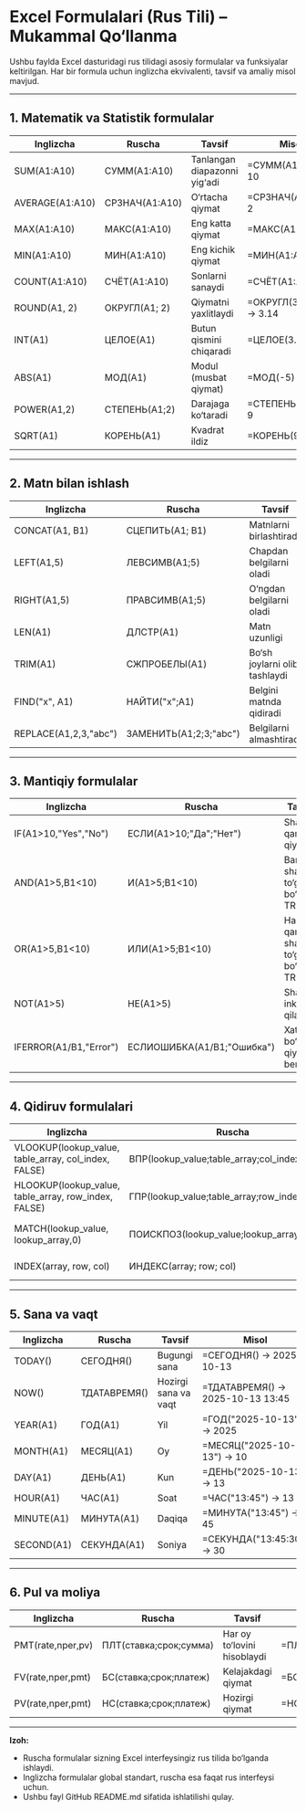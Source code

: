# Excel Formulalari (Rus Tili) – Mukammal Qo‘llanma

Ushbu faylda Excel dasturidagi rus tilidagi asosiy formulalar va funksiyalar keltirilgan. Har bir formula uchun inglizcha ekvivalenti, tavsif va amaliy misol mavjud.  

---

## 1. Matematik va Statistik formulalar

| Inglizcha | Ruscha | Tavsif | Misol |
|------------|--------|--------|-------|
| SUM(A1:A10) | СУММ(A1:A10) | Tanlangan diapazonni yig‘adi | =СУММ(A1:A5) → 10 |
| AVERAGE(A1:A10) | СРЗНАЧ(A1:A10) | O‘rtacha qiymat | =СРЗНАЧ(A1:A5) → 2 |
| MAX(A1:A10) | МАКС(A1:A10) | Eng katta qiymat | =МАКС(A1:A5) → 5 |
| MIN(A1:A10) | МИН(A1:A10) | Eng kichik qiymat | =МИН(A1:A5) → 1 |
| COUNT(A1:A10) | СЧЁТ(A1:A10) | Sonlarni sanaydi | =СЧЁТ(A1:A5) → 5 |
| ROUND(A1, 2) | ОКРУГЛ(A1; 2) | Qiymatni yaxlitlaydi | =ОКРУГЛ(3.1415;2) → 3.14 |
| INT(A1) | ЦЕЛОЕ(A1) | Butun qismini chiqaradi | =ЦЕЛОЕ(3.7) → 3 |
| ABS(A1) | МОД(A1) | Modul (musbat qiymat) | =МОД(-5) → 5 |
| POWER(A1,2) | СТЕПЕНЬ(A1;2) | Darajaga ko‘taradi | =СТЕПЕНЬ(3;2) → 9 |
| SQRT(A1) | КОРЕНЬ(A1) | Kvadrat ildiz | =КОРЕНЬ(9) → 3 |

---

## 2. Matn bilan ishlash

| Inglizcha | Ruscha | Tavsif | Misol |
|------------|--------|--------|-------|
| CONCAT(A1, B1) | СЦЕПИТЬ(A1; B1) | Matnlarni birlashtiradi | =СЦЕПИТЬ("Salom"; " Dunyo") → Salom Dunyo |
| LEFT(A1,5) | ЛЕВСИМВ(A1;5) | Chapdan belgilarni oladi | =ЛЕВСИМВ("Excel";3) → Exc |
| RIGHT(A1,5) | ПРАВСИМВ(A1;5) | O‘ngdan belgilarni oladi | =ПРАВСИМВ("Excel";3) → cel |
| LEN(A1) | ДЛСТР(A1) | Matn uzunligi | =ДЛСТР("Excel") → 5 |
| TRIM(A1) | СЖПРОБЕЛЫ(A1) | Bo‘sh joylarni olib tashlaydi | =СЖПРОБЕЛЫ(" Excel  ") → Excel |
| FIND("x", A1) | НАЙТИ("x";A1) | Belgini matnda qidiradi | =НАЙТИ("c";"Excel") → 4 |
| REPLACE(A1,2,3,"abc") | ЗАМЕНИТЬ(A1;2;3;"abc") | Belgilarni almashtiradi | =ЗАМЕНИТЬ("Excel";2;3;"abc") → Eabcel |

---

## 3. Mantiqiy formulalar

| Inglizcha | Ruscha | Tavsif | Misol |
|------------|--------|--------|-------|
| IF(A1>10,"Yes","No") | ЕСЛИ(A1>10;"Да";"Нет") | Shartga qarab qiymat | =ЕСЛИ(12>10;"Да";"Нет") → Да |
| AND(A1>5,B1<10) | И(A1>5;B1<10) | Barcha shartlar to‘g‘ri bo‘lsa TRUE | =И(6>5;3<10) → TRUE |
| OR(A1>5,B1<10) | ИЛИ(A1>5;B1<10) | Har qanday shart to‘g‘ri bo‘lsa TRUE | =ИЛИ(4>5;3<10) → TRUE |
| NOT(A1>5) | НЕ(A1>5) | Shartni inkor qiladi | =НЕ(6>5) → FALSE |
| IFERROR(A1/B1,"Error") | ЕСЛИОШИБКА(A1/B1;"Ошибка") | Xatolik bo‘lsa qiymat beradi | =ЕСЛИОШИБКА(5/0;"Ошибка") → Ошибка |

---

## 4. Qidiruv formulalari

| Inglizcha | Ruscha | Tavsif | Misol |
|------------|--------|--------|-------|
| VLOOKUP(lookup_value, table_array, col_index, FALSE) | ВПР(lookup_value;table_array;col_index;ЛОЖЬ) | Vertikal qidiruv | =ВПР(2;A1:B5;2;ЛОЖЬ) → mos qiymat |
| HLOOKUP(lookup_value, table_array, row_index, FALSE) | ГПР(lookup_value;table_array;row_index;ЛОЖЬ) | Gorizontal qidiruv | =ГПР(2;A1:E2;2;ЛОЖЬ) → mos qiymat |
| MATCH(lookup_value, lookup_array,0) | ПОИСКПОЗ(lookup_value;lookup_array;0) | Qiymatning indeksini qaytaradi | =ПОИСКПОЗ(5;A1:A10;0) → 3 |
| INDEX(array, row, col) | ИНДЕКС(array; row; col) | Tanlangan element | =ИНДЕКС(A1:B5;2;2) → qiymat |

---

## 5. Sana va vaqt

| Inglizcha | Ruscha | Tavsif | Misol |
|------------|--------|--------|-------|
| TODAY() | СЕГОДНЯ() | Bugungi sana | =СЕГОДНЯ() → 2025-10-13 |
| NOW() | ТДАТАВРЕМЯ() | Hozirgi sana va vaqt | =ТДАТАВРЕМЯ() → 2025-10-13 13:45 |
| YEAR(A1) | ГОД(A1) | Yil | =ГОД("2025-10-13") → 2025 |
| MONTH(A1) | МЕСЯЦ(A1) | Oy | =МЕСЯЦ("2025-10-13") → 10 |
| DAY(A1) | ДЕНЬ(A1) | Kun | =ДЕНЬ("2025-10-13") → 13 |
| HOUR(A1) | ЧАС(A1) | Soat | =ЧАС("13:45") → 13 |
| MINUTE(A1) | МИНУТА(A1) | Daqiqa | =МИНУТА("13:45") → 45 |
| SECOND(A1) | СЕКУНДА(A1) | Soniya | =СЕКУНДА("13:45:30") → 30 |

---

## 6. Pul va moliya

| Inglizcha | Ruscha | Tavsif | Misol |
|------------|--------|--------|-------|
| PMT(rate,nper,pv) | ПЛТ(ставка;срок;сумма) | Har oy to‘lovini hisoblaydi | =ПЛТ(0.05/12;12*5;10000) |
| FV(rate,nper,pmt) | БС(ставка;срок;платеж) | Kelajakdagi qiymat | =БС(0.05/12;12*5;-100) |
| PV(rate,nper,pmt) | НС(ставка;срок;платеж) | Hozirgi qiymat | =НС(0.05/12;12*5;-100) |

---

**Izoh:**  
- Ruscha formulalar sizning Excel interfeysingiz rus tilida bo‘lganda ishlaydi.  
- Inglizcha formulalar global standart, ruscha esa faqat rus interfeysi uchun.  
- Ushbu fayl GitHub README.md sifatida ishlatilishi qulay.  


